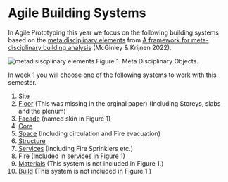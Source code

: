 # Agile Building Systems

In Agile Prototyping this year we focus on the following building systems based on the [meta disciplinary elements] from [A framework for meta-disciplinary building analysis] (McGinley & Krijnen 2022).

![metadisiscplinary elements](/Agile/img/meta-disc-elements.jpg)
Figure 1. Meta Disciplinary Objects.


In week [1] you will choose one of the following systems to work with this semester. 

1. [Site]
2. [Floor] (This was missing in the orginal paper) (Including Storeys, slabs and the plenum)
1. [Facade] (named skin in Figure 1)
1. [Core]
2. [Space] (Including circulation and Fire evacuation)
1. [Structure]
1. [Services] (Including Fire Sprinklers etc.)
1. [Fire] (Included in services in Figure 1)
1. [Materials] (This system is not included in Figure 1.)
1. [Build] (This system is not included in Figure 1.)

[1]: /Schedule/01

[Site]: /Agile/Systems/Site
[Floor]: /Agile/Systems/Floor
[Facade]: /Agile/Systems/Facade
[Core]: /Agile/Systems/Core
[Space]: /Agile/Systems/Space
[Structure]: /Agile/Systems/Structure
[Services]: /Agile/Systems/Services
[Fire]: /Agile/Systems/Fire
[Materials]: /Agile/Systems/Materials
[Build]: /Agile/Systems/Build

[meta disciplinary elements]: /Agile/Concepts/MetaDisciplinary

[A framework for meta-disciplinary building analysis]: https://www.researchgate.net/publication/363579368_A_framework_for_meta-disciplinary_building_analysis
